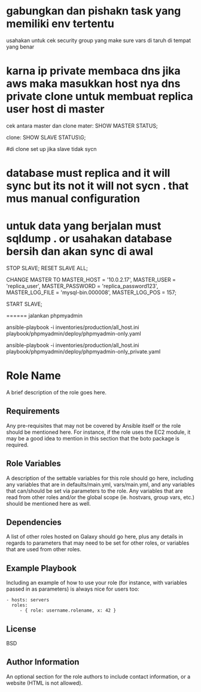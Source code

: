 <!-- @format -->

# gabungkan dan pishakn task yang memiliki env tertentu

usahakan untuk cek security group yang
make sure vars di taruh di tempat yang benar

# karna ip private membaca dns jika aws maka masukkan host nya dns private clone untuk membuat replica user host di master

cek antara master dan clone
mater:
SHOW MASTER STATUS;

clone:
SHOW SLAVE STATUS\G;

#di clone set up jika slave tidak sycn

# database must replica and it will sync but its not it will not sycn . that mus manual configuration

# untuk data yang berjalan must sqldump . or usahakan database bersih dan akan sync di awal

STOP SLAVE;
RESET SLAVE ALL;

CHANGE MASTER TO
MASTER_HOST = '10.0.2.17',
MASTER_USER = 'replica_user',
MASTER_PASSWORD = 'replica_password123',
MASTER_LOG_FILE = 'mysql-bin.000008',
MASTER_LOG_POS = 157;

START SLAVE;

======
jalankan phpmyadmin

ansible-playbook -i inventories/production/all_host.ini playbook/phpmyadmin/deploy/phpmyadmin-only.yaml

ansible-playbook -i inventories/production/all_host.ini playbook/phpmyadmin/deploy/phpmyadmin-only_private.yaml

# Role Name

A brief description of the role goes here.

## Requirements

Any pre-requisites that may not be covered by Ansible itself or the role should be mentioned here. For instance, if the role uses the EC2 module, it may be a good idea to mention in this section that the boto package is required.

## Role Variables

A description of the settable variables for this role should go here, including any variables that are in defaults/main.yml, vars/main.yml, and any variables that can/should be set via parameters to the role. Any variables that are read from other roles and/or the global scope (ie. hostvars, group vars, etc.) should be mentioned here as well.

## Dependencies

A list of other roles hosted on Galaxy should go here, plus any details in regards to parameters that may need to be set for other roles, or variables that are used from other roles.

## Example Playbook

Including an example of how to use your role (for instance, with variables passed in as parameters) is always nice for users too:

    - hosts: servers
      roles:
         - { role: username.rolename, x: 42 }

## License

BSD

## Author Information

An optional section for the role authors to include contact information, or a website (HTML is not allowed).
